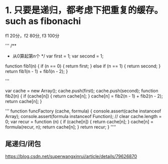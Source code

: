 # 1. 只要是递归，都考虑下把重复的缓存。such as fibonachi

f1 20分，f2 80分, f3 100分

'''
/**
* 从0算起第n个
*/
var first = 1;
var second = 1;

function fib1(n) {
if (n == 0) {
return first;
} else if (n == 1) {
return second;
}
return fib1(n - 1) + fib1(n - 2);
}

'''

var cache = new Array();
cache.push(first);
cache.push(second);
function fib2(n) {
if (cache[n]) {
return cache[n];
}
cache[n] = fib2(n - 1) + fib2(n - 2);
return cache[n];
}

'''
function funcFactory (cache, formula) {
console.assert(cache instanceof Array);
console.assert(formula instanceof Function);
// clear
cache.length = 0;
var recur = function (n) {
if (cache[n]) {
return cache[n];
}
cache[n] = formula(recur, n);
return cache[n];
}
return recur;
}
''''

## 尾递归/闭包
https://blog.csdn.net/superwangxinrui/article/details/79626870
